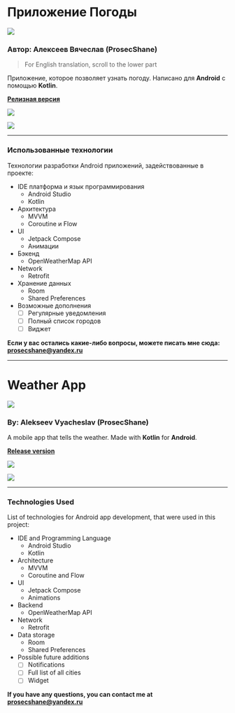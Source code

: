 # Приложение Погоды

![](https://i.imgur.com/gIyQic1.png)

### Автор: Алексеев Вячеслав (ProsecShane)
> For English translation, scroll to the lower part

Приложение, которое позволяет узнать погоду.
Написано для **Android** с помощью **Kotlin**.

[**Релизная версия**](app/release/app-release.apk)

![](https://i.imgur.com/s9cu6xK.png)

![](https://i.imgur.com/tnPiQIy.png)

----

### Использованные технологии

Технологии разработки Android приложений, задействованные в проекте:
* IDE платформа и язык программирования
    * Android Studio
    * Kotlin
* Архитектура
    * MVVM
    * Coroutine и Flow
* UI
    * Jetpack Compose
    * Анимации
* Бэкенд
    * OpenWeatherMap API
* Network
    * Retrofit
* Хранение данных
    * Room
    * Shared Preferences
* Возможные дополнения
  - [ ] Регулярные уведомления
  - [ ] Полный список городов
  - [ ] Виджет

**Если у вас остались какие-либо вопросы, можете писать мне сюда: prosecshane@yandex.ru**

----

# Weather App

![](https://i.imgur.com/gIyQic1.png)

### By: Alekseev Vyacheslav (ProsecShane)

A mobile app that tells the weather.
Made with **Kotlin** for **Android**.

[**Release version**](app/release/app-release.apk)

![](https://i.imgur.com/s9cu6xK.png)

![](https://i.imgur.com/tnPiQIy.png)

----

### Technologies Used

List of technologies for Android app development, that were used in this project:
* IDE and Programming Language
    * Android Studio
    * Kotlin
* Architecture
    * MVVM
    * Coroutine and Flow
* UI
    * Jetpack Compose
    * Animations
* Backend
    * OpenWeatherMap API
* Network
    * Retrofit
* Data storage
    * Room
    * Shared Preferences
* Possible future additions
  - [ ] Notifications
  - [ ] Full list of all cities
  - [ ] Widget

**If you have any questions, you can contact me at prosecshane@yandex.ru**
